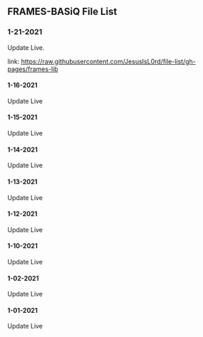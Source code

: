 ## FRAMES-BASiQ File List

### 1-21-2021

Update Live.

link: https://raw.githubusercontent.com/JesusIsL0rd/file-list/gh-pages/frames-lib

#### 1-16-2021

Update Live

#### 1-15-2021

Update Live

#### 1-14-2021

Update Live

#### 1-13-2021

Update Live

#### 1-12-2021

Update Live

#### 1-10-2021

Update Live

#### 1-02-2021

Update Live

#### 1-01-2021

Update Live
